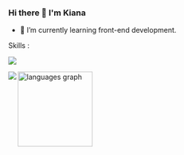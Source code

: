 ### Hi there 👋 I'm Kiana
- 🌱 I’m currently learning front-end development.

Skills :
<p align="left">
  <a href="https://skillicons.dev">
    <img src="https://skillicons.dev/icons?i=html,css,bootstrap,js,react,ts,tailwind"/>
  </a>
</p>
<img align="left" src="https://visitor-badge.laobi.icu/badge?page_id=kianakermani.kianakermani&"  />
<div align="left">
  <img src="https://github-readme-stats.vercel.app/api/top-langs?username=kianakermani&locale=en&hide_title=false&layout=compact&card_width=320&langs_count=5&theme=dark&hide_border=false&order=2" height="150" alt="languages graph"  />
</div>
